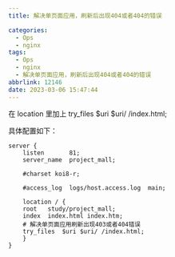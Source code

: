 ```yaml
---
title: 解决单页面应用，刷新后出现404或者404的错误

categories:
  - Ops
  - nginx
tags:
  - Ops
  - nginx
  - 解决单页面应用，刷新后出现404或者404的错误
abbrlink: 12146
date: 2023-03-06 15:47:44
---
```


在 location 里加上 try_files $uri $uri/ /index.html;

具体配置如下：

```shell
server {
    listen       81;
    server_name  project_mall;

    #charset koi8-r;

    #access_log  logs/host.access.log  main;

    location / {
    root   study/project_mall;
    index  index.html index.htm;
    # 解决单页面应用刷新出现403或者404错误
    try_files  $uri $uri/ /index.html;
    }
}
```
